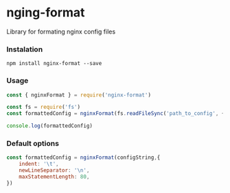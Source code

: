 # nging-format
Library for formating nginx config files
### Instalation
```
npm install nginx-format --save
```
### Usage

```javascript
const { nginxFormat } = require('nginx-format')

const fs = require('fs')
const formattedConfig = nginxFormat(fs.readFileSync('path_to_config', { encoding:  'utf8' }))

console.log(formattedConfig)
```

### Default options

```javascript
const formattedConfig = nginxFormat(configString,{
	indent: '\t',
	newLineSeparator: '\n',
	maxStatementLength: 80,
})
```
